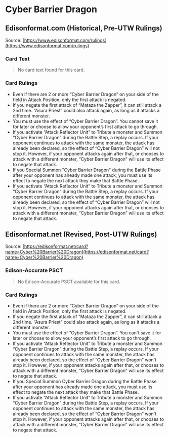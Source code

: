 # Cyber Barrier Dragon

## Edisonformat.com (Historical, Pre-UTW Rulings)

Source: [https://www.edisonformat.com/rulings](https://www.edisonformat.com/rulings)

### Card Text

> No card text found for this card.

### Card Rulings

*   Even if there are 2 or more “Cyber Barrier Dragon” on your side of the field in Attack Position, only the first attack is negated.
*   If you negate the first attack of “Mataza the Zapper”, it can still attack a 2nd time. “Asura Priest” could also attack again, as long as it attacks a different monster.
*   You must use the effect of “Cyber Barrier Dragon”. You cannot save it for later or choose to allow your opponent’s first attack to go through.
*   If you activate “Attack Reflector Unit” to Tribute a monster and Summon “Cyber Barrier Dragon” during the Battle Step, a replay occurs. If your opponent continues to attack with the same monster, the attack has already been declared, so the effect of “Cyber Barrier Dragon” will not stop it. However, if your opponent attacks again after that, or chooses to attack with a different monster, “Cyber Barrier Dragon” will use its effect to negate that attack.
*   If you Special Summon "Cyber Barrier Dragon" during the Battle Phase after your opponent has already made one attack, you must use its effect to negate the next attack they make that Battle Phase.
*   If you activate “Attack Reflector Unit” to Tribute a monster and Summon “Cyber Barrier Dragon” during the Battle Step, a replay occurs. If your opponent continues to attack with the same monster, the attack has already been declared, so the effect of “Cyber Barrier Dragon” will not stop it. However, if your opponent attacks again after that, or chooses to attack with a different monster, “Cyber Barrier Dragon” will use its effect to negate that attack.

## Edisonformat.net (Revised, Post-UTW Rulings)

Source: [https://edisonformat.net/card?name=Cyber%20Barrier%20Dragon](https://edisonformat.net/card?name=Cyber%20Barrier%20Dragon)

### Edison-Accurate PSCT

> No Edison-Accurate PSCT available for this card.

### Card Rulings

*   Even if there are 2 or more “Cyber Barrier Dragon” on your side of the field in Attack Position, only the first attack is negated.
*   If you negate the first attack of “Mataza the Zapper”, it can still attack a 2nd time. “Asura Priest” could also attack again, as long as it attacks a different monster.
*   You must use the effect of “Cyber Barrier Dragon”. You can't save it for later or choose to allow your opponent’s first attack to go through.
*   If you activate “Attack Reflector Unit” to Tribute a monster and Summon “Cyber Barrier Dragon” during the Battle Step, a replay occurs. If your opponent continues to attack with the same monster, the attack has already been declared, so the effect of “Cyber Barrier Dragon” won't stop it. However, if your opponent attacks again after that, or chooses to attack with a different monster, “Cyber Barrier Dragon” will use its effect to negate that attack.
*   If you Special Summon Cyber Barrier Dragon during the Battle Phase after your opponent has already made one attack, you must use its effect to negate the next attack they make that Battle Phase.
*   If you activate “Attack Reflector Unit” to Tribute a monster and Summon “Cyber Barrier Dragon” during the Battle Step, a replay occurs. If your opponent continues to attack with the same monster, the attack has already been declared, so the effect of “Cyber Barrier Dragon” won't stop it. However, if your opponent attacks again after that, or chooses to attack with a different monster, “Cyber Barrier Dragon” will use its effect to negate that attack.
            